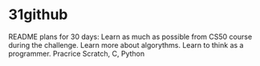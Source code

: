 # 31github
README plans for 30 days:
Learn as much as possible from CS50 course during the challenge. 
Learn more about algorythms.
Learn to think as a programmer.
Pracrice Scratch, C, Python 

